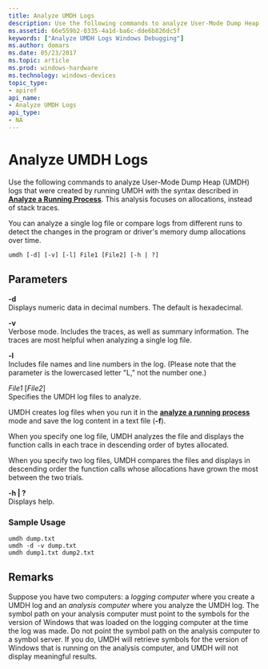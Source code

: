 ```yaml
---
title: Analyze UMDH Logs
description: Use the following commands to analyze User-Mode Dump Heap (UMDH) logs that were created by running UMDH with the syntax described in Analyze a Running Process.
ms.assetid: 66e559b2-0335-4a1d-ba6c-dde6b826dc5f
keywords: ["Analyze UMDH Logs Windows Debugging"]
ms.author: domars
ms.date: 05/23/2017
ms.topic: article
ms.prod: windows-hardware
ms.technology: windows-devices
topic_type:
- apiref
api_name:
- Analyze UMDH Logs
api_type:
- NA
---
```


# Analyze UMDH Logs


Use the following commands to analyze User-Mode Dump Heap (UMDH) logs that were created by running UMDH with the syntax described in [**Analyze a Running Process**](analyze-a-running-process.md). This analysis focuses on allocations, instead of stack traces.

You can analyze a single log file or compare logs from different runs to detect the changes in the program or driver's memory dump allocations over time.

```
umdh [-d] [-v] [-l] File1 [File2] [-h | ?]
```

## <span id="ddk_analyze_umdh_logs_dtools"></span><span id="DDK_ANALYZE_UMDH_LOGS_DTOOLS"></span>Parameters


<span id="_______-d______"></span><span id="_______-D______"></span> **-d**   
Displays numeric data in decimal numbers. The default is hexadecimal.

<span id="_______-v______"></span><span id="_______-V______"></span> **-v**   
Verbose mode. Includes the traces, as well as summary information. The traces are most helpful when analyzing a single log file.

<span id="_______-l______"></span><span id="_______-L______"></span> **-l**   
Includes file names and line numbers in the log. (Please note that the parameter is the lowercased letter "L," not the number one.)

<span id="_______File1__File2_"></span><span id="_______file1__file2_"></span><span id="_______FILE1__FILE2_"></span> *File1* \[*File2*\]  
Specifies the UMDH log files to analyze.

UMDH creates log files when you run it in the [**analyze a running process**](analyze-a-running-process.md) mode and save the log content in a text file (**-f**).

When you specify one log file, UMDH analyzes the file and displays the function calls in each trace in descending order of bytes allocated.

When you specify two log files, UMDH compares the files and displays in descending order the function calls whose allocations have grown the most between the two trials.

<span id="_______-h____"></span><span id="_______-H____"></span> **-h | ?**  
Displays help.

### <span id="sample_usage"></span><span id="SAMPLE_USAGE"></span>Sample Usage

```
umdh dump.txt
umdh -d -v dump.txt
umdh dump1.txt dump2.txt
```

Remarks
-------

Suppose you have two computers: a *logging computer* where you create a UMDH log and an *analysis computer* where you analyze the UMDH log. The symbol path on your analysis computer must point to the symbols for the version of Windows that was loaded on the logging computer at the time the log was made. Do not point the symbol path on the analysis computer to a symbol server. If you do, UMDH will retrieve symbols for the version of Windows that is running on the analysis computer, and UMDH will not display meaningful results.

 

 





